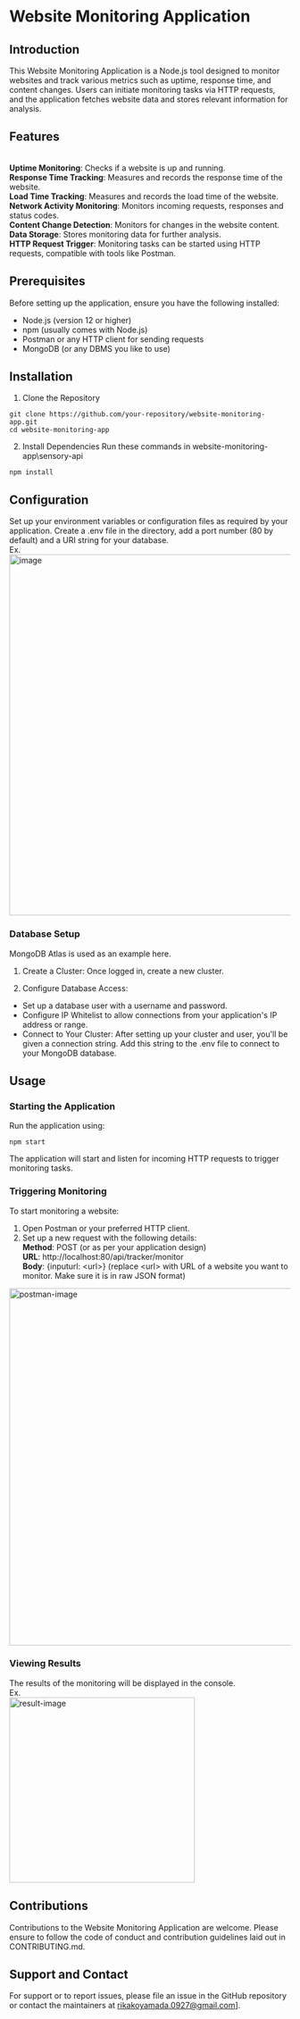# Website Monitoring Application
## Introduction
This Website Monitoring Application is a Node.js tool designed to monitor websites and track various metrics such as uptime, response time, and content changes. Users can initiate monitoring tasks via HTTP requests, and the application fetches website data and stores relevant information for analysis.

## Features
</br>**Uptime Monitoring**: Checks if a website is up and running.
</br>**Response Time Tracking**: Measures and records the response time of the website.
</br>**Load Time Tracking**: Measures and records the load time of the website.
</br>**Network Activity Monitoring**: Monitors incoming requests, responses and status codes.
</br>**Content Change Detection**: Monitors for changes in the website content.
</br>**Data Storage**: Stores monitoring data for further analysis.
</br>**HTTP Request Trigger**: Monitoring tasks can be started using HTTP requests, compatible with tools like Postman.

## Prerequisites
Before setting up the application, ensure you have the following installed:

- Node.js (version 12 or higher)
- npm (usually comes with Node.js)
- Postman or any HTTP client for sending requests
- MongoDB (or any DBMS you like to use)

## Installation
1. Clone the Repository

```
git clone https://github.com/your-repository/website-monitoring-app.git
cd website-monitoring-app
```


2. Install Dependencies
Run these commands in website-monitoring-app\sensory-api

```
npm install
```

## Configuration

Set up your environment variables or configuration files as required by your application.
Create a .env file in the directory, add a port number (80 by default) and a URI string for your database.
</br>Ex.
</br><img width="647" alt="image" src="https://github.com/ryamada1015/website-monitoring-tool/assets/60910478/99c205cd-53f5-436a-aa22-94433c64c20b">



### Database Setup
MongoDB Atlas is used as an example here.

1. Create a Cluster: Once logged in, create a new cluster.

2. Configure Database Access:

- Set up a database user with a username and password.
- Configure IP Whitelist to allow connections from your application's IP address or range.
- Connect to Your Cluster: After setting up your cluster and user, you'll be given a connection string. Add this string to the .env file to connect to your MongoDB database.


## Usage
### Starting the Application
Run the application using:
```
npm start
```

The application will start and listen for incoming HTTP requests to trigger monitoring tasks.

### Triggering Monitoring
To start monitoring a website:

1. Open Postman or your preferred HTTP client.
2. Set up a new request with the following details:
</br>**Method**: POST (or as per your application design)
</br>**URL**: http://localhost:80/api/tracker/monitor
</br>**Body**: {inputurl: \<url>} (replace \<url> with URL of a website you want to monitor. Make sure it is in raw JSON format)
<img width="640" alt="postman-image" src="https://github.com/ryamada1015/website-monitoring-tool/assets/60910478/5fd63407-45d1-49c1-8ce9-450780ffafb8">


### Viewing Results
The results of the monitoring will be displayed in the console.
</br>Ex.
</br><img width="332" alt="result-image" src="https://github.com/ryamada1015/website-monitoring-tool/assets/60910478/3edf2e4a-f0f4-4c25-b5e7-c7b3e8525e32">


## Contributions
Contributions to the Website Monitoring Application are welcome. Please ensure to follow the code of conduct and contribution guidelines laid out in CONTRIBUTING.md.

## Support and Contact
For support or to report issues, please file an issue in the GitHub repository or contact the maintainers at rikakoyamada.0927@gmail.com].
